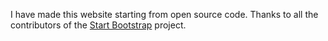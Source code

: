 I have made this website starting from open source code. Thanks to all the contributors of the [Start Bootstrap](https://github.com/StartBootstrap/startbootstrap-freelancer) project.